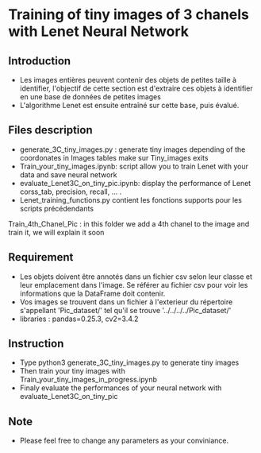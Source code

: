# Training of tiny images of 3 chanels with Lenet Neural Network

## Introduction

- Les images entières peuvent contenir des objets de petites taille à identifier, l'objectif de cette section est d'extraire ces objets à identifier en une base de données de petites images
- L'algorithme Lenet est ensuite entraîné sur cette base, puis évalué. 


## Files description

- generate_3C_tiny_images.py : generate tiny images depending of the coordonates in Images tables make sur Tiny_images exits
- Train_your_tiny_images.ipynb: script allow you to train Lenet with your data and save neural network
- evaluate_Lenet3C_on_tiny_pic.ipynb: display the performance of Lenet corss_tab, precision, recall, ... .
- Lenet_training_functions.py contient les fonctions supports pour les scripts précédendants


Train_4th_Chanel_Pic : in this folder we add a 4th chanel to the image and train it, we will explain it soon

## Requirement

- Les objets doivent être annotés dans un fichier csv selon leur classe et leur emplacement dans l'image. Se référer au fichier csv pour voir les informations que la DataFrame doit contenir.
- Vos images se trouvent dans un fichier à l'exterieur du répertoire s'appellant 'Pic_dataset/' tel qu'il se trouve '../../../../Pic_dataset/'
- libraries : pandas=0.25.3, cv2=3.4.2


## Instruction

- Type python3 generate_3C_tiny_images.py to generate tiny images
- Then train your tiny images with Train_your_tiny_images_in_progress.ipynb
- Finaly evaluate the performances of your neural network with evaluate_Lenet3C_on_tiny_pic

## Note

- Please feel free to change any parameters as your conviniance.